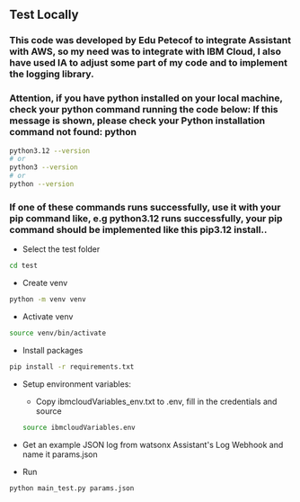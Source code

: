 ## Test Locally

### This code was developed by Edu Petecof to integrate Assistant with AWS, so my need was to integrate with IBM Cloud, I also have used IA to adjust some part of my code and to implement the logging library.

### Attention, if you have python installed on your local machine, check your python command running the code below: If this message is shown, please check your Python installation command not found: python

```bash
python3.12 --version
# or
python3 --version
# or 
python --version
```

### If one of these commands runs successfully, use it with your pip command like, e.g python3.12 runs successfully, your pip command should be implemented like this pip3.12 install..

- Select the test folder

```bash
cd test
```

- Create venv 

```bash
python -m venv venv
```

- Activate venv

```bash
source venv/bin/activate
```

- Install packages

```bash
pip install -r requirements.txt
```

- Setup environment variables: 

    - Copy ibmcloudVariables_env.txt to .env, fill in the credentials and source

    ```bash
    source ibmcloudVariables.env
    ```

- Get an example JSON log from watsonx Assistant's Log Webhook and name it params.json

- Run 

```bash
python main_test.py params.json
```